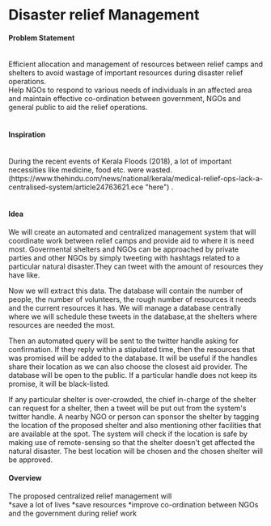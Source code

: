 <h1><b>Disaster relief Management</h1></b>

<h4><b>Problem Statement</b></h4><br/> 
		  Efficient allocation and management of resources between relief camps and shelters to avoid wastage of important resources during disaster relief operations.<br/>Help NGOs to respond to various needs of individuals in an affected area and maintain effective co-ordination between government, NGOs and general public to aid the relief operations.<br/><br/>
<h4><b>Inspiration</b></h4><br/> During the recent events of Kerala Floods (2018), a lot of important necessities like medicine, food etc.
were wasted.<br/>(https://www.thehindu.com/news/national/kerala/medical-relief-ops-lack-a-centralised-system/article24763621.ece "here") .<br/><br/>
<h4><b>Idea</b></h4><p>We will create an automated and centralized management system that will coordinate work between relief camps and provide aid to where it is need most. Govermental shelters and NGOs can be approached by private parties and other NGOs by simply tweeting with hashtags related to a particular natural disaster.They can tweet with the amount of resources they have like.</p>    
<p>Now we will extract this data. The database will contain the number of people, the number of volunteers, the rough number of resources it needs and the current resources it has. We will manage a database centrally where we will schedule these tweets in the database,at the shelters where resources are needed the most.</p><p>Then an automated query will be sent to the twitter handle asking for confirmation. 
If they reply within a stipulated time, then the resources that was promised will be added to the database. It will be useful if the handles share their location as we can also choose the closest aid provider. The database will be open to the public. If a particular handle does not keep its promise, it will be black-listed.</p><p>If any particular shelter is over-crowded, the chief in-charge of the shelter can request for a shelter, then a tweet will be put out from the system's twitter handle. A nearby NGO or person can sponsor the shelter by tagging the location of the proposed shelter and also mentioning other facilities that are available at the spot. The system will check if the location is safe by making use of remote-sensing so that the shelter doesn't get affected the natural disaster. The best location will be chosen and the chosen shelter will be approved.</p>
<h4><b>Overview</b></h4>The proposed centralized relief management will <br/>
	*save a lot of lives 
	*save resources 
	*improve co-ordination between NGOs and the government during relief work
